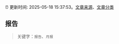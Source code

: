 :alarm_clock: 更新时间: 2025-05-18 15:37:53。[文章来源](/README.md)、[文章分类](/TAGS.md)

## 报告


> 关键字：`报告`、`月报`



